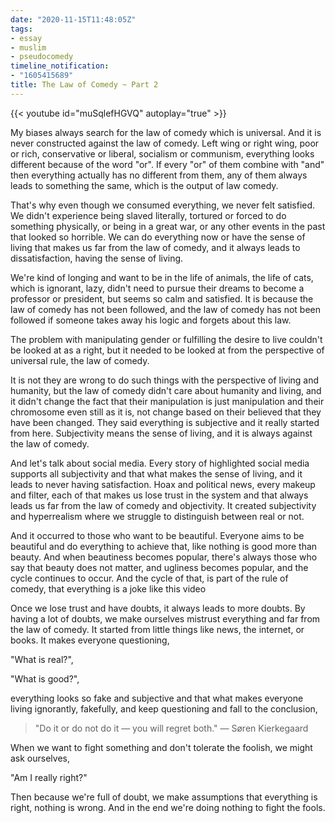 ```yaml
---
date: "2020-11-15T11:48:05Z"
tags:
- essay
- muslim
- pseudocomedy
timeline_notification:
- "1605415689"
title: The Law of Comedy ~ Part 2
---
```


{{< youtube id="muSqlefHGVQ" autoplay="true" >}}

My biases always search for the law of comedy which is universal. And it is never constructed against the law of comedy. Left wing or right wing, poor or rich, conservative or liberal, socialism or communism, everything looks different because of the word "or". If every "or" of them combine with "and" then everything actually has no different from them, any of them always leads to something the same, which is the output of law comedy.

That's why even though we consumed everything, we never felt satisfied. We didn't experience being slaved literally, tortured or forced to do something physically, or being in a great war, or any other events in the past that looked so horrible. We can do everything now or have the sense of living that makes us far from the law of comedy, and it always leads to dissatisfaction, having the sense of living.

We're kind of longing and want to be in the life of animals, the life of cats, which is ignorant, lazy, didn't need to pursue their dreams to become a professor or president, but seems so calm and satisfied. It is because the law of comedy has not been followed, and the law of comedy has not been followed if someone takes away his logic and forgets about this law.

The problem with manipulating gender or fulfilling the desire to live couldn't be looked at as a right, but it needed to be looked at from the perspective of universal rule, the law of comedy.

It is not they are wrong to do such things with the perspective of living and humanity, but the law of comedy didn't care about humanity and living, and it didn't change the fact that their manipulation is just manipulation and their chromosome even still as it is, not change based on their believed that they have been changed. They said everything is subjective and it really started from here. Subjectivity means the sense of living, and it is always against the law of comedy.

And let's talk about social media. Every story of highlighted social media supports all subjectivity and that what makes the sense of living, and it leads to never having satisfaction. Hoax and political news, every makeup and filter, each of that makes us lose trust in the system and that always leads us far from the law of comedy and objectivity. It created subjectivity and hyperrealism where we struggle to distinguish between real or not.

And it occurred to those who want to be beautiful. Everyone aims to be beautiful and do everything to achieve that, like nothing is good more than beauty. And when beautiness becomes popular, there's always those who say that beauty does not matter, and ugliness becomes popular, and the cycle continues to occur. And the cycle of that, is part of the rule of comedy, that everything is a joke like this video 

Once we lose trust and have doubts, it always leads to more doubts. By having a lot of doubts, we make ourselves mistrust everything and far from the law of comedy. It started from little things like news, the internet, or books. It makes everyone questioning,

"What is real?",

"What is good?",

everything looks so fake and subjective and that what makes everyone living ignorantly, fakefully, and keep questioning and fall to the conclusion,

>"Do it or do not do it — you will regret both." — Søren Kierkegaard

When we want to fight something and don't tolerate the foolish, we might ask ourselves,

"Am I really right?"

Then because we're full of doubt, we make assumptions that everything is right, nothing is wrong. And in the end we're doing nothing to fight the fools.